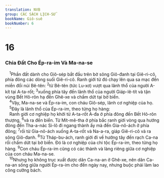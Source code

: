 ```yaml
---
translation: NVB
group: CÁC SÁCH LỊCH-SỬ
bookName: Giô-suê 
bookNumber: 6
---
```


<div class="title"><h1>16</h1><h3>Chia Đất Cho Ép-ra-im Và Ma-na-se </h3></div>
<span class="verse gios_16_1"> <sup>1</sup>Phần đất dành cho Giô-sép bắt đầu trên bờ sông Giô-đanh tại Giê-ri-cô, phía đông các dòng suối Giê-ri-cô. Ranh giới từ đó chạy lên qua sa mạc đến miền đồi núi Bê-tên: </span>
<span class="verse gios_16_2"><sup>2</sup>từ Bê-tên (tức Lu-xơ) vượt qua lãnh thổ của người A-kít tại A-ta-rốt; </span>
<span class="verse gios_16_3"><sup>3</sup>xuống phía tây đến lãnh thổ của người Giáp-lê-tít và tận vùng Bết Hô-rôn hạ đến Ghê-xe và chấm dứt tại bờ biển. <br/></span>
<span class="verse gios_16_4"> <sup>4</sup>Vậy, Ma-na-se và Ép-ra-im, con cháu Giô-sép, lãnh cơ nghiệp của họ. <br/></span>
<span class="verse gios_16_5"> <sup>5</sup>Đây là lãnh thổ của Ép-ra-im, theo từng họ hàng: <br/> Ranh giới cơ nghiệp họ khởi từ A-ta-rốt A-đa ở phía đông đến Bết Hô-rôn thượng, </span>
<span class="verse gios_16_6"><sup>6</sup>và ra đến biển. Từ Mít-mê-tha ở phía bắc ranh giới vòng qua hướng đông đến Tha-a-nác Si-lô đi ngang thành ấy mà đến Gia-nô-ách ở phía đông; </span>
<span class="verse gios_16_7"><sup>7</sup>rồi từ Gia-nô-ách xuống A-ta-rốt và Na-a-ra, giáp Giê-ri-cô và ra sông Giô-đanh. </span>
<span class="verse gios_16_8"><sup>8</sup>Từ Tháp-bu-ách, ranh giới đi về hướng tây đến rạch Ca-na rồi chấm dứt tại bờ biển. Đó là cơ nghiệp của chi tộc Ép-ra-im, theo từng họ hàng. </span>
<span class="verse gios_16_9"><sup>9</sup>Con cháu Ép-ra-im cũng có các thành và làng riêng giữa cơ nghiệp của con cháu Ma-na-se. <br/></span>
<span class="verse gios_16_10"> <sup>10</sup>Nhưng họ không trục xuất được dân Ca-na-an ở Ghê-xe, nên dân Ca-na-an sống giữa người Ép-ra-im cho đến ngày nay, nhưng buộc phải làm lao công cưỡng bách. <br/></span>
